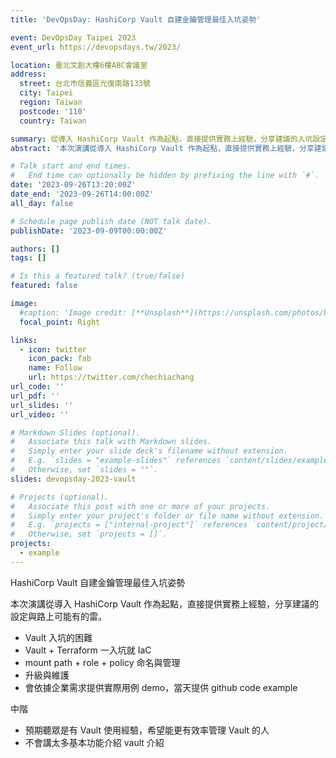 ```yaml
---
title: 'DevOpsDay: HashiCorp Vault 自建金鑰管理最佳入坑姿勢'

event: DevOpsDay Taipei 2023
event_url: https://devopsdays.tw/2023/

location: 臺北文創大樓6樓ABC會議室
address:
  street: 台北市信義區光復南路133號
  city: Taipei
  region: Taiwan
  postcode: '110'
  country: Taiwan

summary: 從導入 HashiCorp Vault 作為起點，直接提供實務上經驗，分享建議的入坑設定
abstract: '本次演講從導入 HashiCorp Vault 作為起點，直接提供實務上經驗，分享建議的設定與路上可能有的雷。內容包含：Vault 入坑的困難，Vault + Terraform 一入坑就 IaC，mount path + role + policy 命名與管理，Vault 升級與維護。會依據企業需求提供實際用例 demo，當天提供 github code example。不會講太多非常基本介紹 vault 介紹。'

# Talk start and end times.
#   End time can optionally be hidden by prefixing the line with `#`.
date: '2023-09-26T13:20:00Z'
date_end: '2023-09-26T14:00:00Z'
all_day: false

# Schedule page publish date (NOT talk date).
publishDate: '2023-09-09T00:00:00Z'

authors: []
tags: []

# Is this a featured talk? (true/false)
featured: false

image:
  #caption: 'Image credit: [**Unsplash**](https://unsplash.com/photos/bzdhc5b3Bxs)'
  focal_point: Right

links:
  - icon: twitter
    icon_pack: fab
    name: Follow
    url: https://twitter.com/chechiachang
url_code: ''
url_pdf: ''
url_slides: ''
url_video: ''

# Markdown Slides (optional).
#   Associate this talk with Markdown slides.
#   Simply enter your slide deck's filename without extension.
#   E.g. `slides = "example-slides"` references `content/slides/example-slides.md`.
#   Otherwise, set `slides = ""`.
slides: devopsday-2023-vault

# Projects (optional).
#   Associate this post with one or more of your projects.
#   Simply enter your project's folder or file name without extension.
#   E.g. `projects = ["internal-project"]` references `content/project/deep-learning/index.md`.
#   Otherwise, set `projects = []`.
projects:
  - example
---
```


HashiCorp Vault 自建金鑰管理最佳入坑姿勢

本次演講從導入 HashiCorp Vault 作為起點，直接提供實務上經驗，分享建議的設定與路上可能有的雷。

- Vault 入坑的困難
- Vault + Terraform 一入坑就 IaC
- mount path + role + policy 命名與管理
- 升級與維護
- 會依據企業需求提供實際用例 demo，當天提供 github code example

中階
- 預期聽眾是有 Vault 使用經驗，希望能更有效率管理 Vault 的人
- 不會講太多基本功能介紹 vault 介紹
